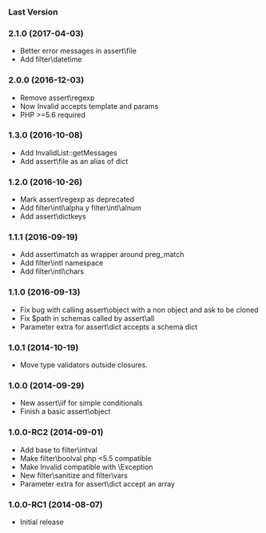 ### Last Version

### 2.1.0 (2017-04-03)

  * Better error messages in assert\file
  * Add filter\datetime

### 2.0.0 (2016-12-03)

  * Remove assert\regexp
  * Now Invalid accepts template and params
  * PHP >=5.6 required

### 1.3.0 (2016-10-08)

  * Add InvalidList::getMessages
  * Add assert\file as an alias of dict

### 1.2.0 (2016-10-26)

  * Mark assert\regexp as deprecated
  * Add filter\intl\alpha y filter\intl\alnum
  * Add assert\dictkeys

### 1.1.1 (2016-09-19)

  * Add assert\match as wrapper around preg_match
  * Add filter\intl namespace
  * Add filter\intl\chars

### 1.1.0 (2016-09-13)

  * Fix bug with calling assert\object with a non object and ask to be cloned
  * Fix $path in schemas called by assert\all
  * Parameter extra for assert\dict accepts a schema dict

### 1.0.1 (2014-10-19)

  * Move type validators outside closures.

### 1.0.0 (2014-09-29)

  * New assert\iif for simple conditionals
  * Finish a basic assert\object

### 1.0.0-RC2 (2014-09-01)

  * Add base to filter\intval
  * Make filter\boolval php <5.5 compatible
  * Make Invalid compatible with \Exception
  * New filter\sanitize and filter\vars
  * Parameter extra for assert\dict accept an array

### 1.0.0-RC1 (2014-08-07)

  * Initial release

